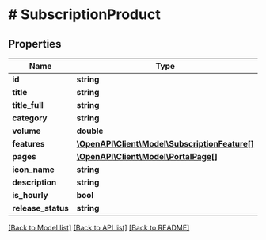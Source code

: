 # # SubscriptionProduct

## Properties

Name | Type | Description | Notes
------------ | ------------- | ------------- | -------------
**id** | **string** |  |
**title** | **string** |  |
**title_full** | **string** |  |
**category** | **string** |  |
**volume** | **double** |  | [optional]
**features** | [**\OpenAPI\Client\Model\SubscriptionFeature[]**](SubscriptionFeature.md) |  |
**pages** | [**\OpenAPI\Client\Model\PortalPage[]**](PortalPage.md) |  |
**icon_name** | **string** |  |
**description** | **string** |  |
**is_hourly** | **bool** |  | [optional]
**release_status** | **string** |  | [optional]

[[Back to Model list]](../../README.md#models) [[Back to API list]](../../README.md#endpoints) [[Back to README]](../../README.md)
